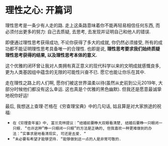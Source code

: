 # 理性之心: 开篇词

理性思考是一条少有人走的路. 走上这条路意味着你不能再轻易相信任何东西, 而必须付出更多的努力: 自己去质疑, 去思考, 去发现并证明自己和他人的错误. 

即便通过理性思考获得成功, 不论你获得了多大的成就, 你仍然必须接受, 所有的成功都不能证明理性思考具备唯一的合理性. 也即是说, **理性思考要求我们始终质疑理性思考获得的结果, 以及理性思考本体的意义.** 

这个优雅的闭环曾让我对人类拥有真正意义的现代科学以来的文明成就感慨良多, 更为人类基因组中蕴含的无限的可能性兴奋不已. 愿它也能让你乐在其中.

走在理性之路上的人们啊, 愿你们被这世界温柔以待(虽然从史前到公元2019年, 大部分时候他们都没有这么幸运. 这也真是个优雅的黑色幽默). 但我还是愿意最诚挚地祝你好运!

最后, 我想送上查理·芒格在《穷查理宝典》中的几句话, 姑且算是对大家旅途的祝福:


* `在《穷理查年鉴》中, 富兰克林提议：”结婚前要睁大双眼看清楚, 结婚后要睁一只眼闭一只眼. “也许这种”睁一只眼闭一只眼”的方法是正确的, 但我喜欢一种更难做到的办法：”实事求是地看清现实, 可还是去爱. “`
* `“未必要有希望才能够坚持. “能够做到这一点的人是非常可敬的.`